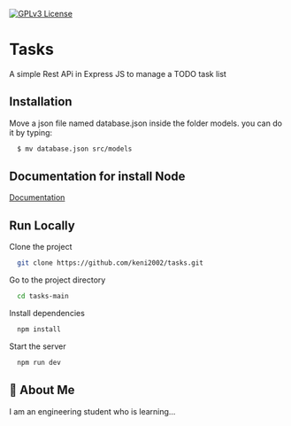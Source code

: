 
[![GPLv3 License](https://img.shields.io/badge/License-GPL%20v3-yellow.svg)](https://opensource.org/licenses/)


# Tasks
A simple Rest APi in Express JS to manage a TODO task list




## Installation

Move a json file named database.json inside the folder models. you can do it by typing: 

```bash
  $ mv database.json src/models
```
    
## Documentation for install Node

[Documentation](https://nodejs.org/en/learn/getting-started/how-to-install-nodejs)


## Run Locally

Clone the project

```bash
  git clone https://github.com/keni2002/tasks.git
```

Go to the project directory

```bash
  cd tasks-main
```

Install dependencies

```bash
  npm install
```

Start the server

```bash
  npm run dev
```


## 🚀 About Me
I am an engineering student who is learning...

